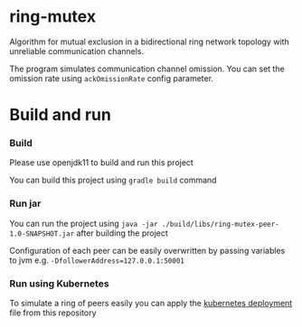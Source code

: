 # ring-mutex
Algorithm for mutual exclusion in a bidirectional ring network topology with unreliable communication channels. 

The program simulates communication channel omission. You can set the omission rate using  ```ackOmissionRate``` config parameter.

# Build and run
### Build
Please use openjdk11 to build and run this project

You can build this project using ```gradle build``` command

### Run jar
You can run the project using ```java -jar ./build/libs/ring-mutex-peer-1.0-SNAPSHOT.jar``` after building the project

Configuration of each peer can be easily overwritten by passing variables to jvm e.g. ```-DfollowerAddress=127.0.0.1:50001```

### Run using Kubernetes
To simulate a ring of peers easily you can apply the [kubernetes deployment](./kubernetes/3-peer-ring.yaml) file from this repository
